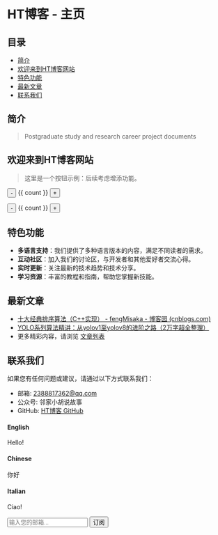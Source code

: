 # HT博客 - 主页

## 目录

- [简介](#简介)
- [欢迎来到HT博客网站](#欢迎来到ht博客网站)
- [特色功能](#特色功能)
- [最新文章](#最新文章)
- [联系我们](#联系我们)

## 简介

> Postgraduate study and research career project documents

## 欢迎来到HT博客网站

> 这里是一个按钮示例：后续考虑增添功能。

<button-counter></button-counter>

<p>
  <button @click="count -= 1">-</button>
  {{ count }}
  <button @click="count += 1">+</button>
</p>

<div id="counter">
  <button @click="count -= 1">-</button>
  {{ count }}
  <button @click="count += 1">+</button>
</div>

## 特色功能

- **多语言支持**：我们提供了多种语言版本的内容，满足不同读者的需求。
- **互动社区**：加入我们的讨论区，与开发者和其他爱好者交流心得。
- **实时更新**：关注最新的技术趋势和技术分享。
- **学习资源**：丰富的教程和指南，帮助您掌握新技能。

## 最新文章

- [十大经典排序算法（C++实现） - fengMisaka - 博客园 (cnblogs.com)](https://www.cnblogs.com/linuxAndMcu/p/10201215.html)
- [YOLO系列算法精讲：从yolov1至yolov8的进阶之路（2万字超全整理）](https://blog.csdn.net/wjinjie/article/details/107509243)
- 更多精彩内容，请浏览 [文章列表](./articles_list.md)

## 联系我们

如果您有任何问题或建议，请通过以下方式联系我们：

- 邮箱: 2388817362@qq.com
- 公众号: 邻家小胡说故事
- GitHub: [HT博客 GitHub](https://github.com/XiaoHuZi-design/)

<!-- tabs:start -->

#### **English**

Hello!

#### **Chinese**

你好

#### **Italian**

Ciao!

<!-- tabs:end -->

<form action="https://your-email-service-url" method="POST">
    <input type="email" name="EMAIL" placeholder="输入您的邮箱..." required>
    <button type="submit">订阅</button>
</form>
